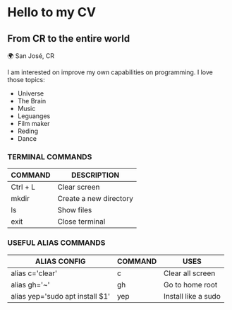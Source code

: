 # Hello to my CV #
## From CR to the entire world ##

🌍 San José, CR

I am interested on improve my own capabilities on programming. I love those topics:

 * Universe
 * The Brain
 * Music
 * Leguanges
 * Film maker
 * Reding
 * Dance
 
### TERMINAL COMMANDS ###
 
|COMMAND | DESCRIPTION|
| ------ | ------ |
| Ctrl + L  | Clear screen |
| mkdir | Create a new directory |
| ls | Show files|
| exit | Close terminal |

### USEFUL ALIAS COMMANDS ### 

|ALIAS CONFIG | COMMAND | USES |
| ------ | ------ | ------ |
| alias c='clear'  | c  | Clear all screen |
| alias gh='~' | gh | Go to home root |
| alias yep='sudo apt install $1' | yep | Install like a sudo |
